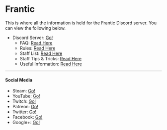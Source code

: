 # Frantic
This is where all the information is held for the Frantic Discord server. You can view the following below.

- Discord Server: [Go!](https://l.ahf.pw/frantic-discord)
  - FAQ: [Read Here](https://l.ahf.pw/frantic-faq)
  - Rules: [Read Here](https://l.ahf.pw/frantic-rules)
  - Staff List: [Read Here](https://l.ahf.pw/frantic-staff-list)
  - Staff Tips & Tricks: [Read Here](https://l.ahf.pw/frantic-staff-tips-tricks)
  - Useful Information: [Read Here](https://l.ahf.pw/frantic-useful-information)

---
#### Social Media
- Steam: [Go!](https://l.ahf.pw/frantic-steam)
- YouTube: [Go!](https://l.ahf.pw/frantic-youtube)
- Twitch: [Go!](https://l.ahf.pw/frantic-twitch)
- Patreon: [Go!](https://l.ahf.pw/frantic-patreon)
- Twitter: [Go!](https://l.ahf.pw/frantic-twitter)
- Facebook: [Go!](https://l.ahf.pw/frantic-facebook)
- Google+: [Go!](https://l.ahf.pw/frantic-google-plus)

